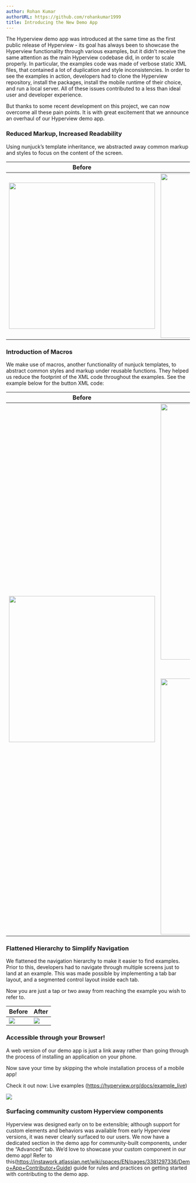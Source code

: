 ```yaml
---
author: Rohan Kumar
authorURL: https://github.com/rohankumar1999
title: Introducing the New Demo App
---
```


The Hyperview demo app was introduced at the same time as the first public release of Hyperview - its goal has always been to showcase the Hyperview functionality through various examples, but it didn’t receive the same attention as the main Hyperview codebase did, in order to scale properly. In particular, the examples code was made of verbose static XML files, that contained a lot of duplication and style inconsistencies. In order to see the examples in action, developers had to clone the Hyperview repository, install the packages, install the mobile runtime of their choice, and run a local server. All of these issues contributed to a less than ideal user and developer experience.

But thanks to some recent development on this project, we can now overcome all these pain points. It is with great excitement that we announce an overhaul of our Hyperview demo app.

### Reduced Markup, Increased Readability
Using nunjuck’s template inheritance, we abstracted away common markup and styles to focus on the content of the screen.

| Before | After |
| -------- | ------- |
| <img src="/img/markup_before.gif" width="400" /> | <img src="/img/markup_after.png" width="450" /> |

### Introduction of Macros
We make use of macros, another functionality of nunjuck templates, to abstract common styles and markup under reusable functions. They helped us reduce the footprint of the XML code throughout the examples. See the example below for the button XML code:

| Before | After |
| -------- | ------- |
| <img src="/img/macro_before.png" width="400" /> | <img src="/img/macro_after_definition.png" width="700" /> <p style="text-align: center;"> **+** </p>   <img src="/img/macro_after_invocation.png" width="700" /> |

### Flattened Hierarchy to Simplify Navigation
We flattened the navigation hierarchy to make it easier to find examples. Prior to this, developers had to navigate through multiple screens just to land at an example. This was made possible by implementing a tab bar layout, and a segmented control layout inside each tab.

Now you are just a tap or two away from reaching the example you wish to refer to.

| Before | After |
| -------- | ------- |
| <img src="/img/navigation_before.gif" /> | <img src="/img/navigation_after.gif" /> |

### Accessible through your Browser!
A web version of our demo app is just a link away rather than going through the process of installing an application on your phone.

Now save your time by skipping the whole installation process of a mobile app!

Check it out now: Live examples (https://hyperview.org/docs/example_live)

<img src="/img/web_version.png" />

### Surfacing community custom Hyperview components
Hyperview was designed early on to be extensible; although support for custom elements and behaviors was available from early Hyperview versions, it was never clearly surfaced to our users. We now have a dedicated section in the demo app for community-built components, under the “Advanced” tab. We’d love to showcase your custom component in our demo app! Refer to this(https://instawork.atlassian.net/wiki/spaces/EN/pages/3381297336/Demo+App+Contributor+Guide) guide for rules and practices on getting started with contributing to the demo app.
